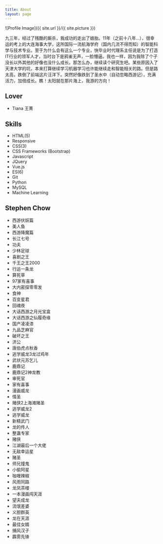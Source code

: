 ```yaml
---
title: About
layout: page
---
```

![Profile Image]({{ site.url }}/{{ site.picture }})
<div class="to-top">
<p class="about">九三年，经过了残酷的厮杀，我成功的走出了娘胎。11年（之前十八年...），很幸运的考上的大连海事大学，这所国际一流航海学府（国内几流不得而知）的智能科学与技术专业。至于为什么会有这么一个专业，快毕业时代理系主任说是为了打造IT行业的领军人才，当时台下是鸦雀无声，一脸懵逼。我也一样，因为我除了个子没长以外其他的好像也没什么成长。那怎么办，继续读个研究生吧。某些原因入了天津大学的坑，本来打算继续学习机器学习也许能继续走和智能相关的路。但是路太高，跌倒了前端这片汪洋下。突然好像跌到了圣水中（自动忽略西游记），充满活力，加倍成长。瞧！太阳就在那片海上，我游的方向！</p>

<h2>Lover</h2>
<ul class="skill-list">
	<li>Tiana 王菁<i class="fa fa-female fa-lg"></i></li>
</ul>
<style>
	@keyframes showright{
		0%{
			right: -220px;
		}
		100%{
			right: -240px;
		}
	}
	.mandc{
		display: none;
		position: absolute;
		border: 1px gray solid;
		border-radius: 5px;
		padding: 2px;
		text-indent: 0em;
		right: -240px;	
		animation: showright 0.5s ease-out;	

	}
	.bdYun:hover ~ div{
		display: inline-block;
	}
</style>
<h2>Skills</h2>
<ul class="skill-list" style="position: relative;">
	<li>HTML(5)<i class="fa fa-html5"></i><i class="fa fa-star"></i><i class="fa fa-star"></i><i class="fa fa-star"></i><i class="fa fa-star-o"></i><i class="fa fa-star-o"></i></li>
	<li>Responsive<i class="fa fa-star-half-o"></i><i class="fa fa-star-o"></i><i class="fa fa-star-o"></i><i class="fa fa-star-o"></i><i class="fa fa-star-o"></i><i class="fa fa-star-o"></i></li>
	<li>CSS(3)<i class="fa fa-css3"></i><i class="fa fa-star"></i><i class="fa fa-star"></i><i class="fa fa-star"></i><i class="fa fa-star-o"></i><i class="fa fa-star-o"></i></li>
	<li>CSS Frameworks (Bootstrap)<i class="fa fa-star"></i><i class="fa fa-star"></i><i class="fa fa-star-o"></i><i class="fa fa-star-o"></i><i class="fa fa-star-o"></i></li>
	<li>Javascript<i class="fa fa-star"></i><i class="fa fa-star"></i><i class="fa fa-star"></i><i class="fa fa-star-o"></i><i class="fa fa-star-o"></i></li>
	<li>JQuery<i class="fa fa-star"></i><i class="fa fa-star"></i><i class="fa fa-star-half-o"></i><i class="fa fa-star-o"></i><i class="fa fa-star-o"></i></li>	
	<li>Vue.js<i class="fa fa-star"></i><i class="fa fa-star"></i><i class="fa fa-star-half-o"></i><i class="fa fa-star-o"></i><i class="fa fa-star-o"></i></li>	
	<li>ES(6)<i class="fa fa-star"></i><i class="fa fa-star-o"></i><i class="fa fa-star-o"></i><i class="fa fa-star-o"></i><i class="fa fa-star-o"></i></li>	
	<li>Git<i class="fa fa-star"></i><i class="fa fa-star"></i><i class="fa fa-star-o"></i><i class="fa fa-star-o"></i><i class="fa fa-star-o"></i></li>
	<li>Python<i class="fa fa-star"></i><i class="fa fa-star-half-o"></i><i class="fa fa-star-o"></i><i class="fa fa-star-o"></i><i class="fa fa-star-o"></i></li>
	<li>MySQL<i class="fa fa-star"></i><i class="fa fa-star-half-o"></i><i class="fa fa-star-o"></i><i class="fa fa-star-o"></i><i class="fa fa-star-o"></i></li>
	<li>Machine Learning<i class="fa fa-star"></i><i class="fa fa-star-o"></i><i class="fa fa-star-o"></i><i class="fa fa-star-o"></i><i class="fa fa-star-o"></i></li>	
</ul>

<h2>Stephen Chow<i class="fa fa-film"></i></h2>
<ul class="skill-list">
	<li>西游伏妖篇
		<span style="font-size: 18px; float: right;" class="bdYun"><i class="fa fa-download"></i></span></li>
	<li>美人鱼
		<span style="font-size: 18px; float: right;" class="bdYun">
			<a href="https://pan.baidu.com/s/1o85BoLW">
				<i class="fa fa-download"></i>
			</a>
		</span>
		<div class="mandc"><span >蓝光30.03GB</span><span style="padding: 10px;">提取码：jy5y</span></div>
	</li>
	<li>西游降魔篇
		<span style="font-size: 18px; float: right;" class="bdYun">
			<a href="https://pan.baidu.com/s/1hs4177I">
				<i class="fa fa-download"></i>
			</a>
		</span>
		<div class="mandc"><span >蓝光23.04GB</span><span style="padding: 10px;">提取码：s6fb</span></div>
	</li>
	<li>长江七号
		<span style="font-size: 18px; float: right;" class="bdYun">
			<a href="https://pan.baidu.com/s/1milw8DM">
				<i class="fa fa-download"></i>
			</a>
		</span>
		<div class="mandc"><span >蓝光26.87GB</span><span style="padding: 10px;">提取码：aj44</span></div>
	</li>
	<li>功夫
		<span style="font-size: 18px; float: right;" class="bdYun">
			<a href="https://pan.baidu.com/s/1dFzNWPz">
				<i class="fa fa-download"></i>
			</a>
		</span>
		<div class="mandc"><span >蓝光21.90GB</span><span style="padding: 10px;">提取码：9b2f</span></div>
	</li>
	<li>少林足球
		<span style="font-size: 18px; float: right;" class="bdYun">
			<a href="https://pan.baidu.com/s/1o8K4v70">
				<i class="fa fa-download"></i>
			</a>
		</span>
		<div class="mandc"><span >蓝光37.14GB</span><span style="padding: 10px;">提取码：yvi8</span></div>
	</li>
	<li>喜剧之王
		<span style="font-size: 18px; float: right;" class="bdYun">
			<a href="">
				<i class="fa fa-download"></i>
			</a>
		</span>
	</li>
	<li>千王之王2000
		<span style="font-size: 18px; float: right;" class="bdYun">
			<a href="">
				<i class="fa fa-download"></i>
			</a>
		</span>
	</li>
	<li>行运一条龙
		<span style="font-size: 18px; float: right;" class="bdYun">
			<a href="">
				<i class="fa fa-download"></i>
			</a>
		</span>
	</li>
	<li>算死草
		<span style="font-size: 18px; float: right;" class="bdYun">
			<a href="">
				<i class="fa fa-download"></i>
			</a>
		</span>
	</li>
	<li>97家有喜事
		<span style="font-size: 18px; float: right;" class="bdYun">
			<a href="">
				<i class="fa fa-download"></i>
			</a>
		</span>
	</li>
	<li>大内密探零零发
		<span style="font-size: 18px; float: right;" class="bdYun">
			<a href="">
				<i class="fa fa-download"></i>
			</a>
		</span>
	</li>
	<li>食神
		<span style="font-size: 18px; float: right;" class="bdYun">
			<a href="">
				<i class="fa fa-download"></i>
			</a>
		</span>
	</li>
	<li>百变星君
		<span style="font-size: 18px; float: right;" class="bdYun">
			<a href="https://pan.baidu.com/s/1cKSM0e">
				<i class="fa fa-download"></i>
			</a>
		</span>
		<div class="mandc"><span>蓝光21.85GB</span><span style="padding: 10px;">提取码：kg7p</span></div>
	</li>
	<li>回魂夜
		<span style="font-size: 18px; float: right;" class="bdYun">
			<a href="https://pan.baidu.com/s/1miynLJ6">
				<i class="fa fa-download"></i>
			</a>
		</span>
		<div class="mandc"><span>蓝光21.29GB</span><span style="padding: 10px;">提取码：x953</span></div>
	</li>
	<li>大话西游之月光宝盒
		<span style="font-size: 18px; float: right;" class="bdYun">
			<a href="https://pan.baidu.com/s/1kUXl3nx">
				<i class="fa fa-download"></i>
			</a>
		</span>
		<div class="mandc"><span>蓝光17.94GB</span><span style="padding: 10px;">提取码：xbhg</span></div>
	</li>
	<li>大话西游之仙履奇缘
		<span style="font-size: 18px; float: right;" class="bdYun">
			<a href="https://pan.baidu.com/s/1boMCyJH">
				<i class="fa fa-download"></i>
			</a>
		</span>
		<div class="mandc"><span>蓝光19.91GB</span><span style="padding: 10px;">提取码：svvj</span></div>
	</li>
	<li>国产凌凌漆
		<span style="font-size: 18px; float: right;" class="bdYun">
			<a href="https://pan.baidu.com/s/1jIbrpJK">
				<i class="fa fa-download"></i>
			</a>
		</span>
		<div class="mandc"><span>蓝光23.12GB</span><span style="padding: 10px;">提取码：39i6</span></div>
	</li>
	<li>九品芝麻官
		<span style="font-size: 18px; float: right;" class="bdYun">
			<a href="">
				<i class="fa fa-download"></i>
			</a>
		</span>
	</li>
	<li>破坏之王
		<span style="font-size: 18px; float: right;" class="bdYun">
			<a href="">
				<i class="fa fa-download"></i>
			</a>
		</span>
	</li>
	<li>济公
		<span style="font-size: 18px; float: right;" class="bdYun">
			<a href="">
				<i class="fa fa-download"></i>
			</a>
		</span>
	</li>
	<li>唐伯虎点秋香
		<span style="font-size: 18px; float: right;" class="bdYun">
			<a href="https://pan.baidu.com/s/1kViGKKJ">
				<i class="fa fa-download"></i>
			</a>
		</span>
		<div class="mandc"><span>蓝光22.15GB</span><span style="padding: 10px;">提取码：j1s4</span></div>
	</li>
	<li>逃学威龙3龙过鸡年
		<span style="font-size: 18px; float: right;" class="bdYun">
			<a href="https://pan.baidu.com/s/1pLRnXKf">
				<i class="fa fa-download"></i>
			</a>
		</span>
		<div class="mandc"><span>蓝光20.13GB</span><span style="padding: 10px;">提取码：i7pu</span></div>
	</li>
	<li>武状元苏乞儿
		<span style="font-size: 18px; float: right;" class="bdYun">
			<a href="https://pan.baidu.com/s/1eSMM2UA">
				<i class="fa fa-download"></i>
			</a>
		</span>
		<div class="mandc"><span>蓝光20.94GB</span><span style="padding: 10px;">提取码：3rqn</span></div>
	</li>
	<li>鹿鼎记
		<span style="font-size: 18px; float: right;" class="bdYun">
			<a href="https://pan.baidu.com/s/1qYBCOXI">
				<i class="fa fa-download"></i>
			</a>
		</span>
		<div class="mandc"><span>蓝光20.88GB</span><span style="padding: 10px;">提取码：pz66</span></div>
	</li>
	<li>鹿鼎记2神龙教
		<span style="font-size: 18px; float: right;" class="bdYun">
			<a href="https://pan.baidu.com/s/1bpGhbqB">
				<i class="fa fa-download"></i>
			</a>
		</span>
		<div class="mandc"><span>蓝光20.57GB</span><span style="padding: 10px;">提取码：nt9z</span></div>
	</li>
	<li>审死官
		<span style="font-size: 18px; float: right;" class="bdYun">
			<a href="https://pan.baidu.com/s/1hrZZz7Y">
				<i class="fa fa-download"></i>
			</a>
		</span>
		<div class="mandc"><span>蓝光19.72GB</span><span style="padding: 10px;">提取码：8r6m</span></div>
	</li>
	<li>家有喜事
		<span style="font-size: 18px; float: right;" class="bdYun">
			<a href="https://pan.baidu.com/s/1hssWnB2">
				<i class="fa fa-download"></i>
			</a>
		</span>
		<div class="mandc"><span>蓝光21.39GB</span><span style="padding: 10px;">提取码：tamf</span></div>
	</li>
	<li>漫画威龙
		<span style="font-size: 18px; float: right;" class="bdYun">
			<a href="">
				<i class="fa fa-download"></i>
			</a>
		</span>
	</li>
	<li>情圣
		<span style="font-size: 18px; float: right;" class="bdYun">
			<a href="">
				<i class="fa fa-download"></i>
			</a>
		</span>
	</li>
	<li>赌侠2上海滩赌圣
		<span style="font-size: 18px; float: right;" class="bdYun">
			<a href="https://pan.baidu.com/s/1eSl8KQA">
				<i class="fa fa-download"></i>
			</a>
		</span>
		<div class="mandc"><span>蓝光20.85GB</span><span style="padding: 10px;">提取码：r2gm</span></div>
	</li>
	<li>逃学威龙2
		<span style="font-size: 18px; float: right;" class="bdYun">
			<a href="https://pan.baidu.com/s/1c2msK7m">
				<i class="fa fa-download"></i>
			</a>
		</span>
		<div class="mandc"><span>蓝光20.69GB</span><span style="padding: 10px;">提取码：5gcs</span></div>
	</li>
	<li>逃学威龙
		<span style="font-size: 18px; float: right;" class="bdYun">
			<a href="https://pan.baidu.com/s/1nuKqkU9">
				<i class="fa fa-download"></i>
			</a>
		</span>
		<div class="mandc"><span>蓝光20.44GB</span><span style="padding: 10px;">提取码：qwd5</span></div>
	</li>
	<li>新精武门
		<span style="font-size: 18px; float: right;" class="bdYun">
			<a href="">
				<i class="fa fa-download"></i>
			</a>
		</span>
	</li>
	<li>龙的传人
		<span style="font-size: 18px; float: right;" class="bdYun">
			<a href="https://pan.baidu.com/s/1gfab1Xx">
				<i class="fa fa-download"></i>
			</a>
		</span>
		<div class="mandc"><span>蓝光20.73GB</span><span style="padding: 10px;">提取码：hbk9</span></div>
	</li>
	<li>整蛊专家
		<span style="font-size: 18px; float: right;" class="bdYun">
			<a href="https://pan.baidu.com/s/1b2vD4y">
				<i class="fa fa-download"></i>
			</a>
		</span>
		<div class="mandc"><span>蓝光21.31GB</span><span style="padding: 10px;">提取码：f5my</span></div>
	</li>
	<li>赌侠
		<span style="font-size: 18px; float: right;" class="bdYun">
			<a href="https://pan.baidu.com/s/1dFd3nw9">
				<i class="fa fa-download"></i>
			</a>
		</span>
		<div class="mandc"><span>蓝光21.03GB</span><span style="padding: 10px;">提取码：hqdx</span></div>
	</li>
	<li>江湖最后一个大佬
		<span style="font-size: 18px; float: right;" class="bdYun">
			<a href="">
				<i class="fa fa-download"></i>
			</a>
		</span>
	</li>
	<li>无敌幸运星
		<span style="font-size: 18px; float: right;" class="bdYun">
			<a href="https://pan.baidu.com/s/1slBAHU9">
				<i class="fa fa-download"></i>
			</a>
		</span>
		<div class="mandc"><span>蓝光33.82GB</span><span style="padding: 10px;">提取码：6ujh</span></div>
	</li>
	<li>赌圣
		<span style="font-size: 18px; float: right;" class="bdYun">
			<a href="">
				<i class="fa fa-download"></i>
			</a>
		</span>
	</li>
	<li>师兄撞鬼
		<span style="font-size: 18px; float: right;" class="bdYun">
			<a href="https://pan.baidu.com/s/1mhTLAHy">
				<i class="fa fa-download"></i>
			</a>
		</span>
		<div class="mandc"><span>蓝光20.49GB</span><span style="padding: 10px;">提取码：kevg</span></div>
	</li>
	<li>小偷阿星
		<span style="font-size: 18px; float: right;" class="bdYun">
			<a href="">
				<i class="fa fa-download"></i>
			</a>
		</span>
	</li>
	<li>咖喱辣椒
		<span style="font-size: 18px; float: right;" class="bdYun">
			<a href="">
				<i class="fa fa-download"></i>
			</a>
		</span>
	</li>
	<li>风雨同路
		<span style="font-size: 18px; float: right;" class="bdYun">
			<a href="">
				<i class="fa fa-download"></i>
			</a>
		</span>
	</li>
	<li>龙凤茶楼
		<span style="font-size: 18px; float: right;" class="bdYun">
			<a href="">
				<i class="fa fa-download"></i>
			</a>
		</span>
	</li>
	<li>一本漫画闯天涯
		<span style="font-size: 18px; float: right;" class="bdYun">
			<a href="">
				<i class="fa fa-download"></i>
			</a>
		</span>
	</li>
	<li>望夫成龙
		<span style="font-size: 18px; float: right;" class="bdYun">
			<a href="https://pan.baidu.com/s/1mi6vpzi">
				<i class="fa fa-download"></i>
			</a>
		</span>
		<div class="mandc"><span>蓝光21.06GB</span><span style="padding: 10px;">提取码：6q6m</span></div>
	</li>
	<li>流氓差婆
		<span style="font-size: 18px; float: right;" class="bdYun">
			<a href="">
				<i class="fa fa-download"></i>
			</a>
		</span>
	</li>
	<li>义胆群英
		<span style="font-size: 18px; float: right;" class="bdYun">
			<a href="">
				<i class="fa fa-download"></i>
			</a>
		</span>
	</li>
	<li>龙在天涯
		<span style="font-size: 18px; float: right;" class="bdYun">
			<a href="">
				<i class="fa fa-download"></i>
			</a>
		</span>
	</li>
	<li>最佳女婿
		<span style="font-size: 18px; float: right;" class="bdYun">
			<a href="">
				<i class="fa fa-download"></i>
			</a>
		</span>
	</li>
	<li>捕风汉子
		<span style="font-size: 18px; float: right;" class="bdYun">
			<a href="">
				<i class="fa fa-download"></i>
			</a>
		</span>
	</li>
	<li>霹雳先锋
		<span style="font-size: 18px; float: right;" class="bdYun">
			<a href="https://pan.baidu.com/s/1nuIUrgt">
				<i class="fa fa-download"></i>
			</a>
		</span>
		<div class="mandc"><span>蓝光21.59GB</span><span style="padding: 10px;">提取码：668z</span></div>
	</li>
</ul>
<script type="text/Javascript">
	
</script>
</div>